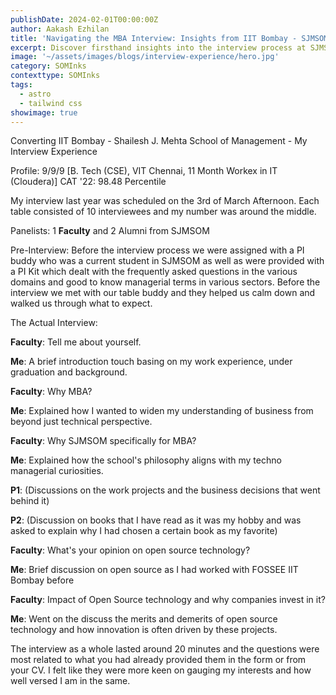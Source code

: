 ```yaml
---
publishDate: 2024-02-01T00:00:00Z
author: Aakash Ezhilan
title: 'Navigating the MBA Interview: Insights from IIT Bombay - SJMSOM'
excerpt: Discover firsthand insights into the interview process at SJMSOM, where a blend of personal introspection and domain knowledge is key to success. Learn how to articulate your journey and interests effectively in the panel's discerning eyes.
image: '~/assets/images/blogs/interview-experience/hero.jpg'
category: SOMInks
contexttype: SOMInks
tags:
  - astro
  - tailwind css
showimage: true
---
```


Converting IIT Bombay - Shailesh J. Mehta School of Management - My Interview Experience

Profile: 9/9/9 [B. Tech (CSE), VIT Chennai, 11 Month Workex in IT (Cloudera)]
CAT '22: 98.48 Percentile

My interview last year was scheduled on the 3rd of March Afternoon. Each table consisted of 10 interviewees and my number was around the middle.

Panelists: 1 <b>Faculty</b> and 2 Alumni from SJMSOM

Pre-Interview: Before the interview process we were assigned with a PI buddy who was a current student in SJMSOM as well as were provided with a PI Kit which dealt with the frequently asked questions in the various domains and good to know managerial terms in various sectors. Before the interview we met with our table buddy and they helped us calm down and walked us through what to expect.

The Actual Interview:

<b>Faculty</b>: Tell me about yourself.

<b>Me</b>: A brief introduction touch basing on my work experience, under graduation and background.

<b>Faculty</b>: Why MBA?

<b>Me</b>: Explained how I wanted to widen my understanding of business from beyond just technical perspective.

<b>Faculty</b>: Why SJMSOM specifically for MBA?

<b>Me</b>: Explained how the school's philosophy aligns with my techno managerial curiosities.

<b>P1</b>: (Discussions on the work projects and the business decisions that went behind it)

<b>P2</b>: (Discussion on books that I have read as it was my hobby and was asked to explain why I had chosen a certain book as my favorite)

<b>Faculty</b>: What's your opinion on open source technology?

<b>Me</b>: Brief discussion on open source as I had worked with FOSSEE IIT Bombay before

<b>Faculty</b>: Impact of Open Source technology and why companies invest in it?

<b>Me</b>: Went on the discuss the merits and demerits of open source technology and how innovation is often driven by these projects.

The interview as a whole lasted around 20 minutes and the questions were most related to what you had already provided them in the form or from your CV. I felt like they were more keen on gauging my interests and how well versed I am in the same.

